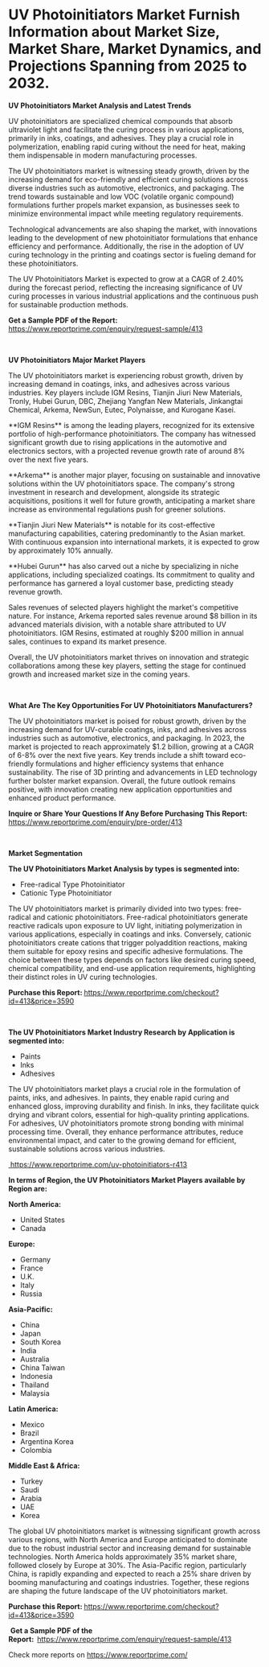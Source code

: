 <p><h1>UV Photoinitiators Market Furnish Information about Market Size, Market Share, Market Dynamics, and Projections Spanning from 2025 to 2032.</h1></p><p><strong>UV Photoinitiators Market Analysis and Latest Trends</strong></p>
<p><p>UV photoinitiators are specialized chemical compounds that absorb ultraviolet light and facilitate the curing process in various applications, primarily in inks, coatings, and adhesives. They play a crucial role in polymerization, enabling rapid curing without the need for heat, making them indispensable in modern manufacturing processes.</p><p>The UV photoinitiators market is witnessing steady growth, driven by the increasing demand for eco-friendly and efficient curing solutions across diverse industries such as automotive, electronics, and packaging. The trend towards sustainable and low VOC (volatile organic compound) formulations further propels market expansion, as businesses seek to minimize environmental impact while meeting regulatory requirements.</p><p>Technological advancements are also shaping the market, with innovations leading to the development of new photoinitiator formulations that enhance efficiency and performance. Additionally, the rise in the adoption of UV curing technology in the printing and coatings sector is fueling demand for these photoinitiators. </p><p>The UV Photoinitiators Market is expected to grow at a CAGR of 2.40% during the forecast period, reflecting the increasing significance of UV curing processes in various industrial applications and the continuous push for sustainable production methods.</p></p>
<p><strong>Get a Sample PDF of the Report:&nbsp;</strong> <a href="https://www.reportprime.com/enquiry/request-sample/413?utm_campaign=2625&utm_medium=2&utm_source=Github&utm_content=ia&utm_term=18032025&utm_id=uv-photoinitiators">https://www.reportprime.com/enquiry/request-sample/413</a></p>
<p>&nbsp;</p>
<p><strong>UV Photoinitiators Major Market Players</strong></p>
<p><p>The UV photoinitiators market is experiencing robust growth, driven by increasing demand in coatings, inks, and adhesives across various industries. Key players include IGM Resins, Tianjin Jiuri New Materials, Tronly, Hubei Gurun, DBC, Zhejiang Yangfan New Materials, Jinkangtai Chemical, Arkema, NewSun, Eutec, Polynaisse, and Kurogane Kasei.</p><p>**IGM Resins** is among the leading players, recognized for its extensive portfolio of high-performance photoinitiators. The company has witnessed significant growth due to rising applications in the automotive and electronics sectors, with a projected revenue growth rate of around 8% over the next five years.</p><p>**Arkema** is another major player, focusing on sustainable and innovative solutions within the UV photoinitiators space. The company's strong investment in research and development, alongside its strategic acquisitions, positions it well for future growth, anticipating a market share increase as environmental regulations push for greener solutions.</p><p>**Tianjin Jiuri New Materials** is notable for its cost-effective manufacturing capabilities, catering predominantly to the Asian market. With continuous expansion into international markets, it is expected to grow by approximately 10% annually.</p><p>**Hubei Gurun** has also carved out a niche by specializing in niche applications, including specialized coatings. Its commitment to quality and performance has garnered a loyal customer base, predicting steady revenue growth.</p><p>Sales revenues of selected players highlight the market's competitive nature. For instance, Arkema reported sales revenue around $8 billion in its advanced materials division, with a notable share attributed to UV photoinitiators. IGM Resins, estimated at roughly $200 million in annual sales, continues to expand its market presence.</p><p>Overall, the UV photoinitiators market thrives on innovation and strategic collaborations among these key players, setting the stage for continued growth and increased market size in the coming years.</p></p>
<p>&nbsp;</p>
<p><strong>What Are The Key Opportunities For UV Photoinitiators Manufacturers?</strong></p>
<p><p>The UV photoinitiators market is poised for robust growth, driven by the increasing demand for UV-curable coatings, inks, and adhesives across industries such as automotive, electronics, and packaging. In 2023, the market is projected to reach approximately $1.2 billion, growing at a CAGR of 6-8% over the next five years. Key trends include a shift toward eco-friendly formulations and higher efficiency systems that enhance sustainability. The rise of 3D printing and advancements in LED technology further bolster market expansion. Overall, the future outlook remains positive, with innovation creating new application opportunities and enhanced product performance.</p></p>
<p><strong>Inquire or Share Your Questions If Any Before Purchasing This Report:</strong> <a href="https://www.reportprime.com/enquiry/pre-order/413?utm_campaign=2625&utm_medium=2&utm_source=Github&utm_content=ia&utm_term=18032025&utm_id=uv-photoinitiators">https://www.reportprime.com/enquiry/pre-order/413</a></p>
<p>&nbsp;</p>
<p><strong>Market Segmentation</strong></p>
<p><strong>The UV Photoinitiators Market Analysis by types is segmented into:</strong></p>
<p><ul><li>Free-radical Type Photoinitiator</li><li>Cationic Type Photoinitiator</li></ul></p>
<p><p>The UV photoinitiators market is primarily divided into two types: free-radical and cationic photoinitiators. Free-radical photoinitiators generate reactive radicals upon exposure to UV light, initiating polymerization in various applications, especially in coatings and inks. Conversely, cationic photoinitiators create cations that trigger polyaddition reactions, making them suitable for epoxy resins and specific adhesive formulations. The choice between these types depends on factors like desired curing speed, chemical compatibility, and end-use application requirements, highlighting their distinct roles in UV curing technologies.</p></p>
<p><strong>Purchase this Report:&nbsp;</strong><a href="https://www.reportprime.com/checkout?id=413&price=3590&utm_campaign=2625&utm_medium=2&utm_source=Github&utm_content=ia&utm_term=18032025&utm_id=uv-photoinitiators">https://www.reportprime.com/checkout?id=413&price=3590</a></p>
<p>&nbsp;</p>
<p><strong>The UV Photoinitiators Market Industry Research by Application is segmented into:</strong></p>
<p><ul><li>Paints</li><li>Inks</li><li>Adhesives</li></ul></p>
<p><p>The UV photoinitiators market plays a crucial role in the formulation of paints, inks, and adhesives. In paints, they enable rapid curing and enhanced gloss, improving durability and finish. In inks, they facilitate quick drying and vibrant colors, essential for high-quality printing applications. For adhesives, UV photoinitiators promote strong bonding with minimal processing time. Overall, they enhance performance attributes, reduce environmental impact, and cater to the growing demand for efficient, sustainable solutions across various industries.</p></p>
<p><a href="https://www.reportprime.com/uv-photoinitiators-r413?utm_campaign=2625&utm_medium=2&utm_source=Github&utm_content=ia&utm_term=18032025&utm_id=uv-photoinitiators">&nbsp;https://www.reportprime.com/uv-photoinitiators-r413</a></p>
<p><strong>In terms of Region, the UV Photoinitiators Market Players available by Region are:</strong></p>
<p>
    <p> <strong> North America: </strong>
        <ul>
            <li>United States</li>
            <li>Canada</li>
        </ul>
        </p> 
    <p> <strong> Europe: </strong>
        <ul>
            <li>Germany</li>
            <li>France</li>
            <li>U.K.</li>
            <li>Italy</li>
            <li>Russia</li>
        </ul>
        </p> 
    <p> <strong> Asia-Pacific: </strong>
        <ul>
            <li>China</li>
            <li>Japan</li>
            <li>South Korea</li>
            <li>India</li>
            <li>Australia</li>
            <li>China Taiwan</li>
            <li>Indonesia</li>
            <li>Thailand</li>
            <li>Malaysia</li>
        </ul>
        </p> 
    <p> <strong> Latin America: </strong>
        <ul>
            <li>Mexico</li>
            <li>Brazil</li>
            <li>Argentina Korea</li>
            <li>Colombia</li>
        </ul>
        </p> 
    <p> <strong> Middle East & Africa: </strong>
        <ul>
            <li>Turkey</li>
            <li>Saudi</li>
            <li>Arabia</li>
            <li>UAE</li>
            <li>Korea</li>
        </ul>
    </p>
    </p>
<p><p>The global UV photoinitiators market is witnessing significant growth across various regions, with North America and Europe anticipated to dominate due to the robust industrial sector and increasing demand for sustainable technologies. North America holds approximately 35% market share, followed closely by Europe at 30%. The Asia-Pacific region, particularly China, is rapidly expanding and expected to reach a 25% share driven by booming manufacturing and coatings industries. Together, these regions are shaping the future landscape of the UV photoinitiators market.</p></p>
<p><strong>Purchase this Report: </strong><a href="https://www.reportprime.com/checkout?id=413&price=3590&utm_campaign=2625&utm_medium=2&utm_source=Github&utm_content=ia&utm_term=18032025&utm_id=uv-photoinitiators">https://www.reportprime.com/checkout?id=413&price=3590</a></p>
<p>&nbsp;<strong>Get a Sample PDF of the Report:&nbsp;&nbsp;</strong><a href="https://www.reportprime.com/enquiry/request-sample/413?utm_campaign=2625&utm_medium=2&utm_source=Github&utm_content=ia&utm_term=18032025&utm_id=uv-photoinitiators">https://www.reportprime.com/enquiry/request-sample/413</a></p>
<p><strong></strong></p>
<p>Check more reports on <a href="https://www.reportprime.com/?utm_campaign=2625&utm_medium=2&utm_source=Github&utm_content=ia&utm_term=18032025&utm_id=uv-photoinitiators">https://www.reportprime.com/</a></p>